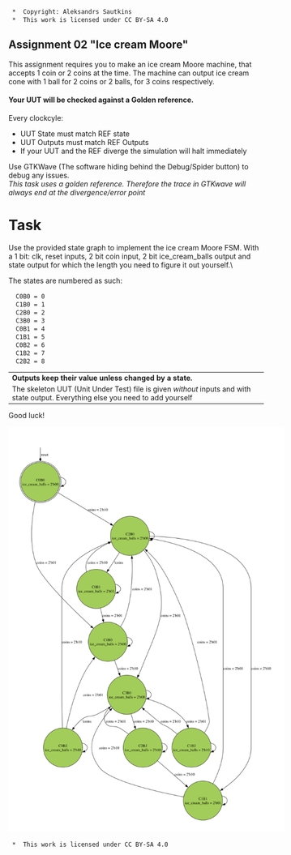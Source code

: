 ```
 *  Copyright: Aleksandrs Sautkins
 *  This work is licensed under CC BY-SA 4.0 
```

## Assignment 02 "Ice cream Moore"
  This assignment requires you to make an ice cream Moore machine, that accepts 1 coin or 2 coins at the time. The machine can output ice cream cone with 1 ball for 2 coins or 2 balls, for 3 coins respectively. 

  
#### Your UUT will be checked against a Golden reference. 
  Every clockcyle:

  - UUT State must match REF state  
  - UUT Outputs must match REF Outputs
  - If your UUT and the REF diverge the simulation will halt immediately

  Use GTKWave (The software hiding behind the Debug/Spider button) to debug any issues.\
  *This task uses a golden reference. Therefore the trace in GTKwave will always end at the divergence/error point*

# Task
  Use the provided state graph to implement the ice cream Moore FSM. With a 1 bit: clk, reset inputs, 2 bit coin input, 2 bit ice_cream_balls output and state output for which the length you need to figure it out yourself.\

  The states are numbered as such:
  ```
    C0B0 = 0
    C1B0 = 1
    C2B0 = 2
    C3B0 = 3
    C0B1 = 4
    C1B1 = 5
    C0B2 = 6
    C1B2 = 7
    C2B2 = 8
  ```
  | |
  | -- |
  |  **Outputs keep their value unless changed by a state.** | |
  The skeleton UUT (Unit Under Test) file is given _without_ inputs and with state output. Everything else you need to add yourself| |

  Good luck!


<img src="fsm.svg" style="background-color:white;padding:20px;">

```
 *  This work is licensed under CC BY-SA 4.0 
```

